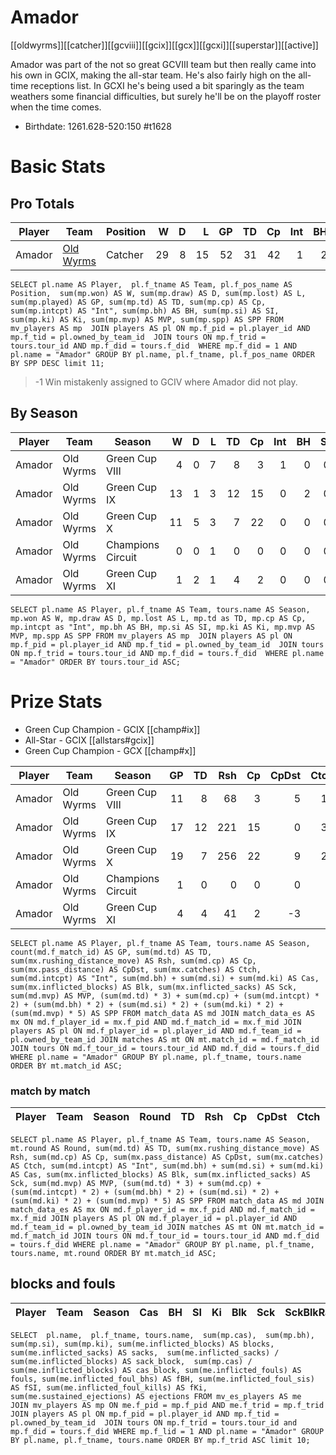# Amador

[[oldwyrms]][[catcher]][[gcviii]][[gcix]][[gcx]][[gcxi]][[superstar]][[active]]

Amador was part of the not so great GCVIII team but then really came into his own in GCIX, making the all-star team. He's also fairly high on the all-time receptions list. In GCXI he's being used a bit sparingly as the team weathers some financial difficulties, but surely he'll be on the playoff roster when the time comes.

* Birthdate: 1261.628-520:150 #t1628

# Basic Stats

## Pro Totals

| Player           | Team        | Position      | W | D | L | GP | TD | Cp | Int | BH | SI | Ki | MVP | SPP |
|------------------|-------------|---------------|--:|--:|--:|---:|---:|---:|----:|---:|---:|---:|----:|----:|
| Amador | [Old Wyrms](../teams/oldwyrms) | Catcher  |   29 |    8 |   15 |   52 |   31 |   42 |    1 |    2 |    0 |    0 |    4 |  161 |

```
SELECT pl.name AS Player,  pl.f_tname AS Team, pl.f_pos_name AS Position,  sum(mp.won) AS W, sum(mp.draw) AS D, sum(mp.lost) AS L, sum(mp.played) AS GP, sum(mp.td) AS TD, sum(mp.cp) AS Cp, sum(mp.intcpt) AS "Int", sum(mp.bh) AS BH, sum(mp.si) AS SI, sum(mp.ki) AS Ki, sum(mp.mvp) AS MVP, sum(mp.spp) AS SPP FROM mv_players AS mp  JOIN players AS pl ON mp.f_pid = pl.player_id AND mp.f_tid = pl.owned_by_team_id  JOIN tours ON mp.f_trid = tours.tour_id AND mp.f_did = tours.f_did  WHERE mp.f_did = 1 AND pl.name = "Amador" GROUP BY pl.name, pl.f_tname, pl.f_pos_name ORDER BY SPP DESC limit 11;
```

> -1 Win mistakenly assigned to GCIV where Amador did not play.

## By Season

| Player | Team         | Season          | W | D | L | TD | Cp | Int | BH | SI | Ki | MVP | SPP |
|--------|--------------|-----------------|--:|--:|--:|---:|---:|----:|---:|---:|---:|----:|----:|
| Amador | Old Wyrms | Green Cup VIII    |    4 |    0 |    7 |    8 |    3 |    1 |    0 |    0 |    0 |    2 |   39 |
| Amador | Old Wyrms | Green Cup IX      |   13 |    1 |    3 |   12 |   15 |    0 |    2 |    0 |    0 |    2 |   65 |
| Amador | Old Wyrms | Green Cup X       |   11 |    5 |    3 |    7 |   22 |    0 |    0 |    0 |    0 |    0 |   43 |
| Amador | Old Wyrms | Champions Circuit |    0 |    0 |    1 |    0 |    0 |    0 |    0 |    0 |    0 |    0 |    0 |
| Amador | Old Wyrms | Green Cup XI      |    1 |    2 |    1 |    4 |    2 |    0 |    0 |    0 |    0 |    0 |   14 |


```
SELECT pl.name AS Player, pl.f_tname AS Team, tours.name AS Season, mp.won AS W, mp.draw AS D, mp.lost AS L, mp.td as TD, mp.cp AS Cp, mp.intcpt as "Int", mp.bh AS BH, mp.si AS SI, mp.ki AS Ki, mp.mvp AS MVP, mp.spp AS SPP FROM mv_players AS mp  JOIN players AS pl ON mp.f_pid = pl.player_id AND mp.f_tid = pl.owned_by_team_id  JOIN tours ON mp.f_trid = tours.tour_id AND mp.f_did = tours.f_did  WHERE pl.name = "Amador" ORDER BY tours.tour_id ASC;
```

# Prize Stats

* Green Cup Champion - GCIX [[champ#ix]]
* All-Star - GCIX [[allstars#gcix]]
* Green Cup Champion - GCX [[champ#x]]

| Player | Team         | Season          | GP | TD | Rsh | Cp | CpDst | Ctch | Int | Cas | Blk | Sck | MVP | SPP |
|--------|--------------|-----------------|---:|---:|----:|---:|------:|-----:|----:|----:|----:|----:|----:|----:|
| Amador | Old Wyrms | Green Cup VIII    | 11 |    8 |   68 |    3 |     5 |   17 |    1 |    0 |   19 |    3 |    2 |   39 |
| Amador | Old Wyrms | Green Cup IX      | 17 |   12 |  221 |   15 |     0 |   32 |    0 |    2 |   39 |    4 |    2 |   65 |
| Amador | Old Wyrms | Green Cup X       | 19 |    7 |  256 |   22 |     9 |   28 |    0 |    0 |   65 |    2 |    0 |   43 |
| Amador | Old Wyrms | Champions Circuit |  1 |    0 |    0 |    0 |     0 |    0 |    0 |    0 |    2 |    0 |    0 |    0 |
| Amador | Old Wyrms | Green Cup XI      |  4 |    4 |   41 |    2 |    -3 |    5 |    0 |    0 |    9 |    0 |    0 |   14 |


```
SELECT pl.name AS Player, pl.f_tname AS Team, tours.name AS Season, count(md.f_match_id) AS GP, sum(md.td) AS TD, sum(mx.rushing_distance_move) AS Rsh, sum(md.cp) AS Cp, sum(mx.pass_distance) AS CpDst, sum(mx.catches) AS Ctch, sum(md.intcpt) AS "Int", sum(md.bh) + sum(md.si) + sum(md.ki) AS Cas, sum(mx.inflicted_blocks) AS Blk, sum(mx.inflicted_sacks) AS Sck, sum(md.mvp) AS MVP, (sum(md.td) * 3) + sum(md.cp) + (sum(md.intcpt) * 2) + (sum(md.bh) * 2) + (sum(md.si) * 2) + (sum(md.ki) * 2) + (sum(md.mvp) * 5) AS SPP FROM match_data AS md JOIN match_data_es AS mx ON md.f_player_id = mx.f_pid AND md.f_match_id = mx.f_mid JOIN players AS pl ON md.f_player_id = pl.player_id AND md.f_team_id = pl.owned_by_team_id JOIN matches AS mt ON mt.match_id = md.f_match_id JOIN tours ON md.f_tour_id = tours.tour_id AND md.f_did = tours.f_did WHERE pl.name = "Amador" GROUP BY pl.name, pl.f_tname, tours.name ORDER BY mt.match_id ASC;
```

### match by match

| Player | Team        | Season | Round          | TD  | Rsh | Cp   | CpDst | Ctch | Int | Cas  | Blk | Sck | MVP | SPP  |
|--------|-------------|--------|-------|------|------|------|----------|---------|------|--------|-------|------|------|----|

```
SELECT pl.name AS Player, pl.f_tname AS Team, tours.name AS Season, mt.round AS Round, sum(md.td) AS TD, sum(mx.rushing_distance_move) AS Rsh, sum(md.cp) AS Cp, sum(mx.pass_distance) AS CpDst, sum(mx.catches) AS Ctch, sum(md.intcpt) AS "Int", sum(md.bh) + sum(md.si) + sum(md.ki) AS Cas, sum(mx.inflicted_blocks) AS Blk, sum(mx.inflicted_sacks) AS Sck, sum(md.mvp) AS MVP, (sum(md.td) * 3) + sum(md.cp) + (sum(md.intcpt) * 2) + (sum(md.bh) * 2) + (sum(md.si) * 2) + (sum(md.ki) * 2) + (sum(md.mvp) * 5) AS SPP FROM match_data AS md JOIN match_data_es AS mx ON md.f_player_id = mx.f_pid AND md.f_match_id = mx.f_mid JOIN players AS pl ON md.f_player_id = pl.player_id AND md.f_team_id = pl.owned_by_team_id JOIN matches AS mt ON mt.match_id = md.f_match_id JOIN tours ON md.f_tour_id = tours.tour_id AND md.f_did = tours.f_did WHERE pl.name = "Amador" GROUP BY pl.name, pl.f_tname, tours.name, mt.round ORDER BY mt.match_id ASC;
```


## blocks and fouls

| Player | Team | Season | Cas | BH | SI | Ki | Blk | Sck | SckBlkRate | CasBlkRate | Fouls | fBH | fSI | fKi | Ejections |
|---|---|---|---:|---:|---:|---:|---:|---:|---:|---:|---:|---:|---:|---:|---:|

```
SELECT  pl.name,  pl.f_tname, tours.name,  sum(mp.cas),  sum(mp.bh), sum(mp.si), sum(mp.ki), sum(me.inflicted_blocks) AS blocks,  sum(me.inflicted_sacks) AS sacks,  sum(me.inflicted_sacks) / sum(me.inflicted_blocks) AS sack_block,  sum(mp.cas) / sum(me.inflicted_blocks) AS cas_block, sum(me.inflicted_fouls) AS fouls, sum(me.inflicted_foul_bhs) AS fBH, sum(me.inflicted_foul_sis) AS fSI, sum(me.inflicted_foul_kills) AS fKi, sum(me.sustained_ejections) AS ejections FROM mv_es_players AS me  JOIN mv_players AS mp ON me.f_pid = mp.f_pid AND me.f_trid = mp.f_trid  JOIN players AS pl ON mp.f_pid = pl.player_id AND mp.f_tid = pl.owned_by_team_id  JOIN tours ON mp.f_trid = tours.tour_id and mp.f_did = tours.f_did WHERE mp.f_lid = 1 AND pl.name = "Amador" GROUP BY pl.name, pl.f_tname, tours.name ORDER BY mp.f_trid ASC limit 10;
```

